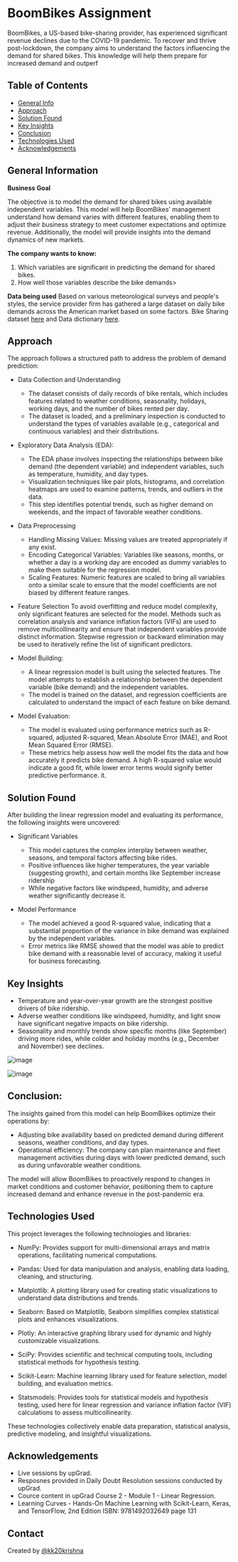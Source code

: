 # BoomBikes Assignment

BoomBikes, a US-based bike-sharing provider, has experienced significant revenue declines due to the COVID-19 pandemic. To recover and thrive post-lockdown, the company aims to understand the factors influencing the demand for shared bikes. This knowledge will help them prepare for increased demand and outperf


## Table of Contents
* [General Info](#general-information)
* [Approach](#approach)
* [Solution Found](#solution-found)
* [Key Insights](#key-insights)
* [Conclusion](#conclusion)
* [Technologies Used](#technologies-used)
* [Acknowledgements](#acknowledgements)

<!-- You can include any other section that is pertinent to your problem -->

## General Information

**Business Goal**

The objective is to model the demand for shared bikes using available independent variables. This model will help BoomBikes’ management understand how demand varies with different features, enabling them to adjust their business strategy to meet customer expectations and optimize revenue. Additionally, the model will provide insights into the demand dynamics of new markets.


**The company wants to know:**

1. Which variables are significant in predicting the demand for shared bikes.
2. How well those variables describe the bike demands>


**Data being used**
Based on various meteorological surveys and people's styles, the service provider firm has gathered a large dataset on daily bike demands across the American market based on some factors.
Bike Sharing dataset [here](https://ml-course2-upgrad.s3.amazonaws.com/Linear+Regression+Assignment/Bike+Sharing+Assignment/day.csv) and Data dictionary [here](https://drive.google.com/file/d/1x4Vi_FF0DEmTN1Cf6BnPHUuQP9p0s0Pz/view?usp=sharing).


## Approach
The approach follows a structured path to address the problem of demand prediction:

- Data Collection and Understanding
  - The dataset consists of daily records of bike rentals, which includes features related to weather conditions, seasonality, holidays, working days, and the number of bikes rented per day.
  - The dataset is loaded, and a preliminary inspection is conducted to understand the types of variables available (e.g., categorical and continuous variables) and their distributions.

- Exploratory Data Analysis (EDA):
  - The EDA phase involves inspecting the relationships between bike demand (the dependent variable) and independent variables, such as temperature, humidity, and day types.
  - Visualization techniques like pair plots, histograms, and correlation heatmaps are used to examine patterns, trends, and outliers in the data.
  - This step identifies potential trends, such as higher demand on weekends, and the impact of favorable weather conditions.

- Data Preprocessing
  - Handling Missing Values: Missing values are treated appropriately if any exist.
  - Encoding Categorical Variables: Variables like seasons, months, or whether a day is a working day are encoded as dummy variables to make them suitable for the regression model.
  - Scaling Features: Numeric features are scaled to bring all variables onto a similar scale to ensure that the model coefficients are not biased by different feature ranges.


- Feature Selection
To avoid overfitting and reduce model complexity, only significant features are selected for the model. Methods such as correlation analysis and variance inflation factors (VIFs) are used to remove multicollinearity and ensure that independent variables provide distinct information.
Stepwise regression or backward elimination may be used to iteratively refine the list of significant predictors.

- Model Building:
  - A linear regression model is built using the selected features. The model attempts to establish a relationship between the dependent variable (bike demand) and the independent variables.
  - The model is trained on the dataset, and regression coefficients are calculated to understand the impact of each feature on bike demand.

- Model Evaluation:
  - The model is evaluated using performance metrics such as R-squared, adjusted R-squared, Mean Absolute Error (MAE), and Root Mean Squared Error (RMSE).
  - These metrics help assess how well the model fits the data and how accurately it predicts bike demand. A high R-squared value would indicate a good fit, while lower error terms would signify better predictive performance. it.


## Solution Found
After building the linear regression model and evaluating its performance, the following insights were uncovered:

- Significant Variables
  - This model captures the complex interplay between weather, seasons, and temporal factors affecting bike rides.
  - Positive influences like higher temperatures, the year variable (suggesting growth), and certain months like September increase ridership
  - While negative factors like windspeed, humidity, and adverse weather significantly decrease it.

- Model Performance
  - The model achieved a good R-squared value, indicating that a substantial proportion of the variance in bike demand was explained by the independent variables.
  - Error metrics like RMSE showed that the model was able to predict bike demand with a reasonable level of accuracy, making it useful for business forecasting.

## Key Insights
- Temperature and year-over-year growth are the strongest positive drivers of bike ridership.
- Adverse weather conditions like windspeed, humidity, and light snow have significant negative impacts on bike ridership.
- Seasonality and monthly trends show specific months (like September) driving more rides, while colder and holiday months (e.g., December and November) see declines.

![image](https://github.com/user-attachments/assets/de1a73b8-14d2-4dfc-886c-0a03e6fca6e1)

![image](https://github.com/user-attachments/assets/1c758c76-85c6-4248-934d-f797593ad61d)


## Conclusion:
The insights gained from this model can help BoomBikes optimize their operations by:

- Adjusting bike availability based on predicted demand during different seasons, weather conditions, and day types.
- Operational efficiency: The company can plan maintenance and fleet management activities during days with lower predicted demand, such as during unfavorable weather conditions.

The model will allow BoomBikes to proactively respond to changes in market conditions and customer behavior, positioning them to capture increased demand and enhance revenue in the post-pandemic era.


## Technologies Used
This project leverages the following technologies and libraries:

- NumPy: Provides support for multi-dimensional arrays and matrix operations, facilitating numerical computations.
  
- Pandas: Used for data manipulation and analysis, enabling data loading, cleaning, and structuring.

- Matplotlib: A plotting library used for creating static visualizations to understand data distributions and trends.

- Seaborn: Based on Matplotlib, Seaborn simplifies complex statistical plots and enhances visualizations.

- Plotly: An interactive graphing library used for dynamic and highly customizable visualizations.

- SciPy: Provides scientific and technical computing tools, including statistical methods for hypothesis testing.

- Scikit-Learn: Machine learning library used for feature selection, model building, and evaluation metrics.

- Statsmodels: Provides tools for statistical models and hypothesis testing, used here for linear regression and variance inflation factor (VIF) calculations to assess multicollinearity.

These technologies collectively enable data preparation, statistical analysis, predictive modeling, and insightful visualizations.

## Acknowledgements
- Live sessions by upGrad.
- Resposnes provided in Daily Doubt Resolution sessions conducted by upGrad.
- Cource content in upGrad Course 2 - Module 1 - Linear Regression.
- Learning Curves - Hands-On Machine Learning with Scikit-Learn, Keras, and TensorFlow, 2nd Edition ISBN: 9781492032649 page 131



## Contact
Created by [@kk20krishna](https://github.com/kk20krishna)


<!-- Optional -->
<!-- ## License -->
<!-- This project is open source and available under the [... License](). -->

<!-- You don't have to include all sections - just the one's relevant to your project -->
